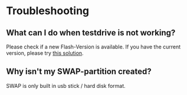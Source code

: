 # Troubleshooting

## What can I do when testdrive is not working?

Please check if a new Flash-Version is available. If you have the current version, please try [this solution](http://suse-studio-users.1598176.n2.nabble.com/SOLUTION-For-the-quot-Connection-Timed-Out-quot-Problem-td5454671.html#a5454671).


## Why isn't my SWAP-partition created?

SWAP is only built in usb stick / hard disk format.